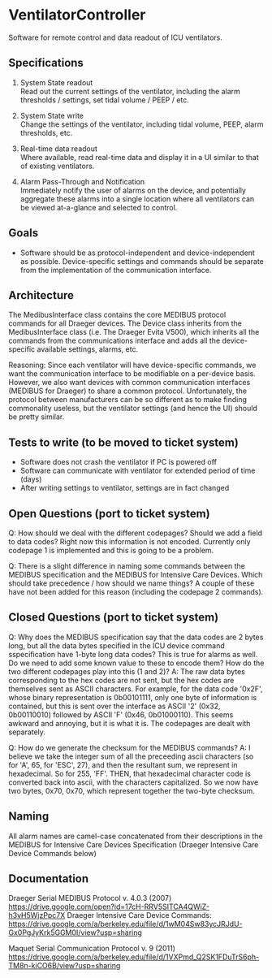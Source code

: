 # VentilatorController

Software for remote control and data readout of ICU ventilators. 

## Specifications
1. System State readout<br/>
Read out the current settings of the ventilator, including the alarm thresholds / settings, set tidal volume / PEEP / etc. 

2. System State write<br/>
Change the settings of the ventilator, including tidal volume, PEEP, alarm thresholds, etc.

3. Real-time data readout<br/>
Where available, read real-time data  and display it in a UI similar to that of existing ventilators.

4. Alarm Pass-Through and Notification<br/>
Immediately notify the user of alarms on the device, and potentially aggregate these alarms into a single location where all ventilators can be viewed at-a-glance and selected to control.

## Goals
- Software should be as protocol-independent and device-independent as possible. Device-specific settings and commands should be separate from the implementation of the communication interface.

## Architecture
The MedibusInterface class contains the core MEDIBUS protocol commands for all Draeger devices. The Device class inherits from the MedibusInterface class (i.e. The Draeger Evita V500), which inherits all the commands from the communications interface and adds all the device-specific available settings, alarms, etc.

Reasoning: Since each ventilator will have device-specific commands, we want the communication interface to be modifiable on a per-device basis. However, we also want devices with common communication interfaces (MEDIBUS for Draeger) to share a common protocol. Unfortunately, the protocol between manufacturers can be so different as to make finding commonality useless, but the ventilator settings (and hence the UI) should be pretty similar.

## Tests to write (to be moved to ticket system)
- Software does not crash the ventilator if PC is powered off
- Software can communicate with ventilator for extended period of time (days)
- After writing settings to ventilator, settings are in fact changed

## Open Questions (port to ticket system)

Q: How should we deal with the different codepages? Should we add a field to data codes? Right now this information is not encoded. Currently only codepage 1 is implemented and this is going to be a problem.

Q: There is a slight difference in naming some commands between the MEDIBUS specification and the MEDIBUS for Intensive Care Devices. Which should take precedence / how should we name things? A couple of these have not been added for this reason (including the codepage 2 commands).

## Closed Questions (port to ticket system)
Q: Why does the MEDIBUS specification say that the data codes are 2 bytes long, but all the data bytes specified in the ICU device command sspecification have 1-byte long data codes? This is true for alarms as well. Do we need to add some known value to these to encode them? How do the two different codepages play into this (1 and 2)?
A: The raw data bytes corresponding to the hex codes are not sent, but the hex codes are themselves sent as ASCII characters. For example, for the data code '0x2F', whose binary representation is 0b00101111, only one byte of information is contained, but this is sent over the interface as ASCII '2' (0x32, 0b00110010) followed by ASCII 'F' (0x46, 0b01000110). This seems awkward and annoying, but it is what it is. The codepages are dealt with separately.

Q: How do we generate the checksum for the MEDIBUS commands?
A: I believe we take the integer sum of all the preceeding ascii characters (so for 'A', 65, for 'ESC', 27), and then the resultant sum, we represent in hexadecimal. So for 255, 'FF'. THEN, that hexadecimal character code is converted back into ascii, with the characters capitalized. So we now have two bytes, 0x70, 0x70, which represent together the two-byte checksum.

## Naming
All alarm names are camel-case concatenated from their descriptions in the MEDIBUS for Intensive Care Devices Specification (Draeger Intensive Care Device Commands below)

## Documentation
Draeger Serial MEDIBUS Protocol v. 4.0.3 (2007) https://drive.google.com/open?id=17cH-RRV5SITCA4QWiZ-h3vH5WjzPpc7X
Draeger Intensive Care Device Commands: https://drive.google.com/a/berkeley.edu/file/d/1wM04Sw83ycJRJdU-Gx0PgJyKrk5GGM0I/view?usp=sharing

Maquet Serial Communication Protocol v. 9 (2011) https://drive.google.com/a/berkeley.edu/file/d/1VXPmd_Q2SK1FDuTrS6ph-TM8n-kiCO6B/view?usp=sharing

